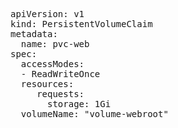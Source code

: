 <pre class="file" data-filename="volume-claim.yaml" data-target="replace">
apiVersion: v1
kind: PersistentVolumeClaim
metadata:
  name: pvc-web
spec:
  accessModes:
  - ReadWriteOnce 
  resources:
     requests:
       storage: 1Gi
  volumeName: "volume-webroot"
</pre>